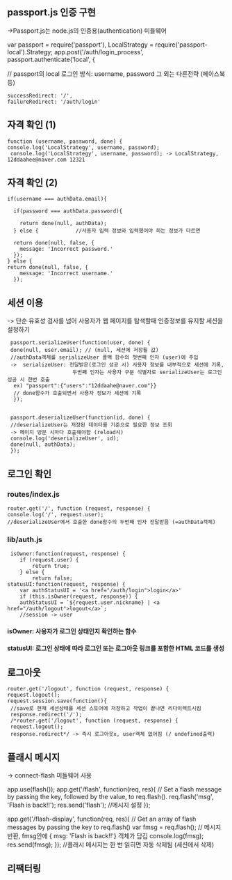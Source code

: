 ## passport.js 인증 구현
->Passport.js는 node.js의 인증용(authentication) 미들웨어

 var passport = require('passport'),
  LocalStrategy = require('passport-local').Strategy;
app.post('/auth/login_process',
  passport.authenticate('local', { 
 
  // passport의 local 로그인 방식: username, password 그 외는 다른전략 (페이스북 등)
  
    successRedirect: '/',
    failureRedirect: '/auth/login'

## 자격 확인 (1)
    
    function (username, password, done) {
    console.log('LocalStrategy', username, password);
     console.log('LocalStrategy', username, password); -> LocalStrategy, 12ddaahee@naver.com 12321

## 자격 확인 (2)

    if(username === authData.email){

      if(password === authData.password){ 
        
        return done(null, authData);
      } else {            //사용자 입력 정보와 입력했어야 하는 정보가 다르면
      
      return done(null, false, {
        message: 'Incorrect password.'
      });
    } else { 
    return done(null, false, {
        message: 'Incorrect username.'
      });

##  세션 이용
-> 단순 유효성 검사를 넘어 사용자가 웹 페이지를 탐색할때 인증정보를 유지할 세션을 설정하기

     passport.serializeUser(function(user, done) {
     done(null, user.email); // (null, 세션에 저장될 값)
     //authData객체를 serializeUser 콜백 함수의 첫번째 인자 (user)에 주입 
     ->  serializeUser: 전달받은(로그인 성공 시) 사용자 정보를 내부적으로 세션에 기록,
                         두번째 인자는 사용자 구분 식별자로 serializeUser는 로그인 성공 시 한번 호출
      ex) "passport":{"users":"12ddaahe@naver.com"}}
      // done함수가 호출되면서 사용자 정보가 세션에 기록
      });
     
      
     passport.deserializeUser(function(id, done) { 
     //deserializeUser는 저장된 데이터를 기준으로 필요한 정보 조회
     -> 페이지 방문 시마다 호출해야함 (reload시)
     console.log('deserializeUser', id);
     done(null, authData);
     });

## 로그인 확인
### routes/index.js
    router.get('/', function (request, response) {
    console.log('/', request.user);
    //deserializeUser에서 호출한 done함수의 두번째 인자 전달받음 (=authData객체)

### lib/auth.js
     isOwner:function(request, response) {
        if (request.user) {
            return true;
        } else {
            return false;
    statusUI:function(request, response) {
        var authStatusUI = '<a href="/auth/login">login</a>'
        if (this.isOwner(request, response)) {
        authStatusUI = `${request.user.nickname} | <a href="/auth/logout">logout</a>`;
        //session -> user
#### isOwner:  사용자가 로그인 상태인지 확인하는 함수
#### statusUI: 로그인 상태에 따라 로그인 또는 로그아웃 링크를 포함한 HTML 코드를 생성

## 로그아웃
    router.get('/logout', function (request, response) {
    request.logout();
    request.session.save(function(){
     //save로 현재 세션상태를 세션 스토어에 저장하고 작업이 끝나면 리다이렉트시킴
     response.redirect('/');
     /*router.get('/logout', function (request, response) {
     request.logout();
     response.redirect*/ -> 즉시 로그아웃x, user객체 없어짐 (/ undefined출력)

## 플래시 메시지
-> connect-flash 미들웨어 사용

   app.use(flash());
   app.get('/flash', function(req, res){
   // Set a flash message by passing the key, followed by the value, to req.flash().
   req.flash('msg', 'Flash is back!!');
   res.send('flash'); //메시지 설정 
   });

   app.get('/flash-display', function(req, res){
   // Get an array of flash messages by passing the key to req.flash()
   var fmsg =  req.flash(); // 메시지 반환, fmsg안에 { msg: 'Flash is back!!'} 객체가 담김
   console.log(fmsg);
   res.send(fmsg);
   });
  //플래시 메시지는 한 번 읽히면 자동 삭제됨 (세션에서 삭제)

## 리팩터링




     




 
  
